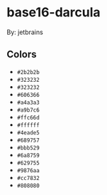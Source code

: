 # base16-darcula

By: jetbrains

## Colors

* `#2b2b2b`
* `#323232`
* `#323232`
* `#606366`
* `#a4a3a3`
* `#a9b7c6`
* `#ffc66d`
* `#ffffff`
* `#4eade5`
* `#689757`
* `#bbb529`
* `#6a8759`
* `#629755`
* `#9876aa`
* `#cc7832`
* `#808080`
